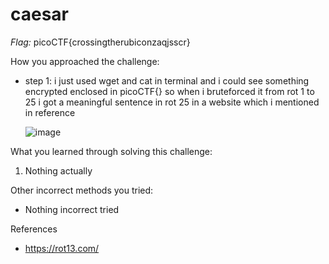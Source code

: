 # caesar

*Flag:* picoCTF{crossingtherubiconzaqjsscr}

How you approached the challenge:

- step 1: i just used wget and cat in terminal and i could see something encrypted enclosed in picoCTF{} so when i bruteforced it from rot 1 to 25 i got a meaningful sentence in rot 25 in a website which i mentioned in reference

  
  ![image](https://github.com/user-attachments/assets/e92f1569-81e5-40cd-94a3-d0596463c81c)

What you learned through solving this challenge:

1. Nothing actually

Other incorrect methods you tried:

- Nothing incorrect tried
  
References

- https://rot13.com/
